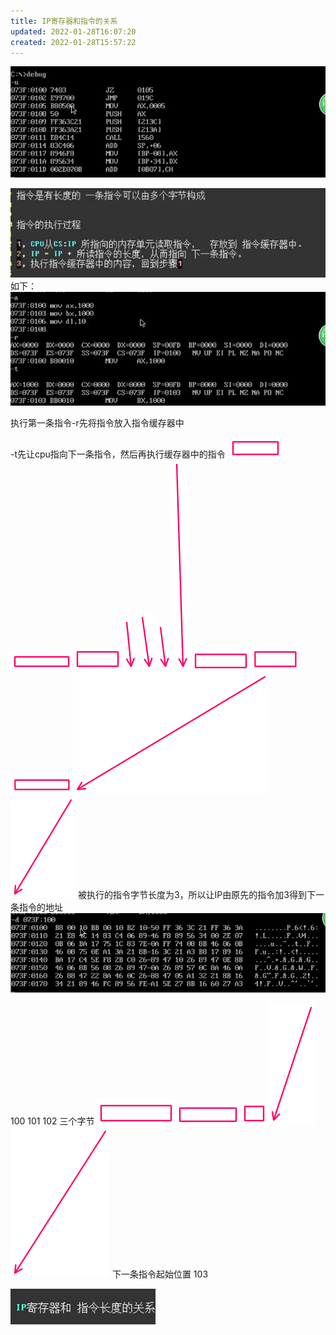 ```yaml
---
title: IP寄存器和指令的关系
updated: 2022-01-28T16:07:20
created: 2022-01-28T15:57:22
---
```


![image1](../../resources/d36ed9f016b34b38af9403abdef145f4.png)

![image2](../../resources/37e4c27c54e7426aabea99c81672d8ff.png)
如下：
![image3](../../resources/e72d9edec5f444859e9fc8e3203a5493.png)

执行第一条指令-r先将指令放入指令缓存器中

-t先让cpu指向下一条指令，然后再执行缓存器中的指令
![image4](../../resources/9edf9d06e028482284c8e51855199645.png)![image5](../../resources/aa586f2f9cc943ecac9658caa27399b9.png)![image6](../../resources/f854c76aa2b7498cb59afc63e6dde58b.png)![image7](../../resources/536cc1edad884b11bbfe2ba0daab91aa.png)![image8](../../resources/be2ba44ecf124aae8c412ad9ee881d9b.png)![image9](../../resources/86421995b7604d61ad5ca4720757b53f.png)![image10](../../resources/2e95dc219c504fb49713305e29e51508.png)![image11](../../resources/9706055bd86d4b90a00475ea7a3533ce.png)![image12](../../resources/0d29f262360e445c80f62d0e4772383d.png)![image13](../../resources/b960ed9655ae47b6bf68e3b34b065321.png)![image14](../../resources/9e6a55605fbd4d18941e7fadf55881e3.png)![image15](../../resources/4e9aaaa482694af0a5cbd248815d387c.png)
被执行的指令字节长度为3，所以让IP由原先的指令加3得到下一条指令的地址
![image16](../../resources/3b7053028a9849bc9814c129b6941e25.png)

100 101 102 三个字节
![image17](../../resources/ced279800dea4f218505ca7f9edd5e71.png)![image18](../../resources/c7af43f3263d4a3e8b2b1e36b918040d.png)![image19](../../resources/5540d9918bf641b5ac1df7316e91219e.png)![image20](../../resources/f25c0e4f13b7439e89b395167917901d.png)![image21](../../resources/658f3d3f4f68484395291ba54035f05a.png)
下一条指令起始位置
103

![image22](../../resources/66254c6e6c3f4645a63da15db01ba68f.png)
